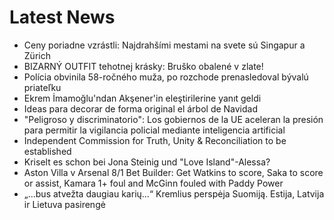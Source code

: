 # Latest News
-  Ceny poriadne vzrástli: Najdrahšími mestami na svete sú Singapur a Zürich
-  BIZARNÝ OUTFIT tehotnej krásky: Bruško obalené v zlate!
-  Polícia obvinila 58-ročného muža, po rozchode prenasledoval bývalú priateľku
-  Ekrem İmamoğlu'ndan Akşener'in eleştirilerine yanıt geldi
-  Ideas para decorar de forma original el árbol de Navidad
-  "Peligroso y discriminatorio": Los gobiernos de la UE aceleran la presión para permitir la vigilancia policial mediante inteligencia artificial
-  Independent Commission for Truth, Unity & Reconciliation to be established
-  Kriselt es schon bei Jona Steinig und "Love Island"-Alessa?
-  Aston Villa v Arsenal 8/1 Bet Builder: Get Watkins to score, Saka to score or assist, Kamara 1+ foul and McGinn fouled with Paddy Power
-  „...bus atvežta daugiau karių...“ Kremlius perspėja Suomiją. Estija, Latvija ir Lietuva pasirengė
